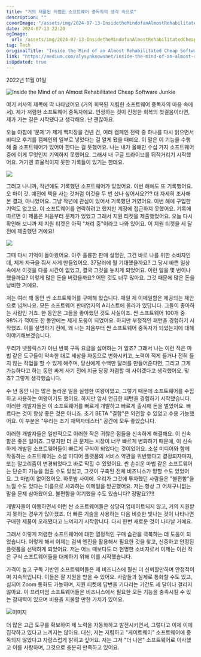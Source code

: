 ```yaml
---
title: "거의 재활된 저렴한 소프트웨어 중독자의 생각 속으로"
description: ""
coverImage: "/assets/img/2024-07-13-InsidetheMindofanAlmostRehabilitatedCheapSoftwareJunkie_0.png"
date: 2024-07-13 22:20
ogImage: 
  url: /assets/img/2024-07-13-InsidetheMindofanAlmostRehabilitatedCheapSoftwareJunkie_0.png
tag: Tech
originalTitle: "Inside the Mind of an Almost Rehabilitated Cheap Software Junkie"
link: "https://medium.com/alysynknowsnet/inside-the-mind-of-an-almost-rehabilitated-cheap-software-junkie-7ab1dff7d2ce"
isUpdated: true
---
```






2022년 11월 01일

![Inside the Mind of an Almost Rehabilitated Cheap Software Junkie](/assets/img/2024-07-13-InsidetheMindofanAlmostRehabilitatedCheapSoftwareJunkie_0.png)

여기 서사의 제목에 딱 나타냈어요 (거의 회복된 저렴한 소프트웨어 중독자의 마음 속에서). 제가 저렴한 소프트웨어 중독자에요. 인정하는 것이 진정한 회복의 첫걸음이라면, 제가 가는 길은 시작됐다고 생각해요. 난 괜찮아요.

오늘 아침에 '문제'가 제게 백지장을 건넨 건, 여러 캠페인 전략 중 하나를 다시 읽으면서 비디오 후기를 캠페인의 일부로 넣었다는 걸 알게 됐을 때예요. 이 말은 이 기능을 수행해 줄 소프트웨어가 있어야 한다는 걸 뜻했어요. 나는 내가 올해만 수십 가지 소프트웨어 중에 이게 무엇인지 기억하지 못했어요. 그래서 내 구글 드라이브를 뒤적거리기 시작했어요. 거기엔 효율적이지 못한 기록들이 있기는 한데요.

<div class="content-ad"></div>

<img src="/assets/img/2024-07-13-InsidetheMindofanAlmostRehabilitatedCheapSoftwareJunkie_1.png" />

그러고 나니까, 작년에도 기록했던 소프트웨어가 있었어요. 이번 해에도 또 기록했어요. 오 마이 갓. 예전에 책을 사는 것처럼 이것을 두 번 샀나 싶어서요??? 더 자세히 조사해 본 결과, 아니었어요. 그냥 작년에 관심이 있어서 기록했던 거였어요. 이번 해에 구입한 기억도 없고요. 이 소프트웨어를 연락하려고 했지만 계정에 접근하지 못했어요. 기록에 따르면 이 제품은 처음부터 문제가 있었고 그래서 지원 티켓을 제출했었어요. 오늘 다시 확인해 보니까 제 지원 티켓은 아직 "처리 중"이라고 나와 있어요. 이 지원 티켓을 세 달 전에 제출했던 거예요!

<img src="/assets/img/2024-07-13-InsidetheMindofanAlmostRehabilitatedCheapSoftwareJunkie_2.png" />

그때 다시 기억이 돌아왔어요. 아주 훌륭한 판매 설명란, 그건 바로 나를 위한 소비자인데, 제게 자극을 줘서 사게 만들었어요. 37달러에 뭘 기대했을까요? 그 당시 바쁜 일상 속에서 이것을 다룰 시간이 없었고, 결국 그것을 놓치게 되었어요. 이런 일을 몇 번이나 했을까요? 이렇게 많은 돈을 버렸을까요? 어떤 것도 너무 많아요. 그것 때문에 많은 돈을 낭비한 거예요.

<div class="content-ad"></div>

저는 여러 해 동안 싼 소프트웨어를 구매해 왔습니다. 매일 제 이메일함은 제공되는 제안으로 넘쳐나요. 모든 소프트웨어 판매업자의 A리스트에 올라가 있답니다. 그들이 좋아하는 사람인 거죠. 한 동안은 그들을 좋아했던 것도 사실이죠. 싼 소프트웨어 100개 중 98%가 적어도 한 동안에는 제게 도움이 되었어요. 하지만 부정적인 패턴을 경험하기 시작했죠. 이를 설명하기 전에, 왜 나는 처음부터 싼 소프트웨어 중독자가 되었는지에 대해 이야기해보겠습니다.

우리가 넷플릭스가 아닌 반복 구독 요금을 싫어하는 거 알죠? 그래서 나는 이런 작은 마법 같은 도구들이 약속한 대로 세상을 자동으로 변화시키고, 노력이 적게 들거나 전혀 들지 않는 작업을 할 수 있게 해주며, 당신에게 수백만 달러를 만들어준다면, 그리고 그게 가능하다고 하는 동안 싸게 사기 전에 지금 당장 저렴할 때 사야겠다고 생각했어요. 맞죠? 그렇게 생각했습니다.

수 년 동안 나는 많은 놀라운 일을 실행한 여왕이었고, 그렇기 때문에 소프트웨어를 수집하고 사용하는 여왕이기도 했어요. 하지만 앞서 언급한 패턴을 경험하기 시작했습니다. 이러한 개발자들은 이 소프트웨어를 빠르게 개발하고 빠르게 출시해 돈을 벌었어요. 빠르다는 것이 항상 좋은 것은 아니죠. 초기 BETA "결함"은 외면할 수 있었고 수용 가능했어요. 이 부분은 "우리는 초기 채택자테스터" 공간에 모두 좋았습니다.

이러한 개발자들은 일반적으로 이러한 작은 귀찮은 점들을 신속하게 해결해요. 이 신속함은 좋은 일이죠. 그렇지만 더 큰 문제는 시장이 너무 빠르게 변화하기 때문에, 이 신속하게 개발된 소프트웨어들이 빠르게 구식이 되었다는 것이었어요. 소셜 미디어와 함께 작동하는 소프트웨어는 소셜 미디어 플랫폼의 서비스 약관을 위반했다고 결정되자마자, 또는 알고리즘이 변경되었다고 바로 막힐 수 있었어요. 싼 손쉬운 마법 같은 소프트웨어는 단순히 기능을 멈출 수도 있었고, 그것이 구축된 전체 비즈니스가 망할 수도 있었어요. 그 마법이 없어졌어요. 하룻밤 사이에. 우리가 그것에 투자했던 사람들은 "불편함"을 느낄 수도 있다는 이름으로 사과하는 이메일을 받곤했어요. 저는 항상 그 어처구니없는 말을 문제 삼아왔어요. 불편함을 야기했을 수도 있습니다? 정말요??!!

<div class="content-ad"></div>

개발자들이 이동하면서 이런 싼 소프트웨어들은 상당히 업데이트되지 않고, 거의 지원받지 못하는 경우가 많아졌죠. 더 빠른 기술을 사용하는 다음 비슷한 빛나는 것이 나타나면 구매한 제품이 오래됐다고 느껴지기 시작합니다. 다시 한번 새로운 것이 나타날 거에요.

그래서 이렇게 저렴한 소프트웨어에 대한 열정적인 구매 습관을 극복하는 데 도움이 되었습니다. 이렇게 해서 이제는 검색 엔진을 활용해서 필요한 것을 찾고, 신중하고 안정된 플랫폼을 선택하게 되었어요. 저는 어느 때보다도 더 현명한 소비자로서 이제는 이런 작은 구식 소프트웨어들을 대체하기 위해 이를 시작했습니다.

<div class="content-ad"></div>

가격이 높고 구독 기반인 소프트웨어들은 제 비즈니스에 훨씬 더 신뢰할만하며 안정적이며 지속적입니다. 이들은 잘 지원을 받을 수 있어요. 사람들과 실제로 통화할 수도 있고, 심지어 Zoom 통화도 가능하며, 지원 티켓에 답변을 기다리는 기간도 세 달이나 걸리지 않아요. 이 프리미엄 소프트웨어들은 비즈니스에서 필요한 모든 기능을 충족시킬 수 있는 잠재력이 있으며 비용을 지불할 만한 가치가 있어요.

![이미지](/assets/img/2024-07-13-InsidetheMindofanAlmostRehabilitatedCheapSoftwareJunkie_3.png)

더 많은 고급 도구를 확보하여 제 노력을 자동화하고 발전시키면서, 그렇다고 이제 이에 집착하고 있다고 느끼지는 않아요. 대신, 저는 저렴하고 "게이트웨이" 소프트웨어에 중독되지 않았다고 자랑스럽게 밝히고 싶어요. 저는 그저 "더 나은" 소프트웨어로 이사했고 이를 사랑하며, 그것으로 충분히 만족하고 있어요.
